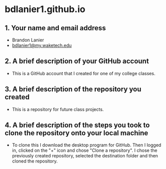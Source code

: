 # bdlanier1.github.io

## 1.  Your name and email address
* Brandon Lanier 
* bdlanier1@my.waketech.edu

## 2.  A brief description of your GitHub account
* This is a GitHub account that I created for one of my college classes.

## 3.  A brief description of the repository you created
* This is a repository for future class projects.

## 4.  A brief description of the steps you took to clone the repository onto your local machine
* To clone this I download the desktop program for GitHub.  Then I logged in, clicked on the "+" icon and chose "Clone a repository".  I chose the previously created repository, selected the destination folder and then cloned the repository. 